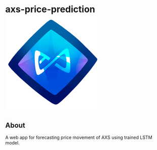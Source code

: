 # axs-price-prediction ![alt text](https://github.com/jerwintuchi/axs-price-prediction/blob/main/axs-logo.png)
## About
A web app for forecasting price movement of AXS using trained LSTM model.
